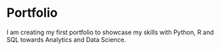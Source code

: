 # Portfolio
I am creating my first portfolio to showcase my skills with Python, R and SQL towards Analytics and Data Science. 
